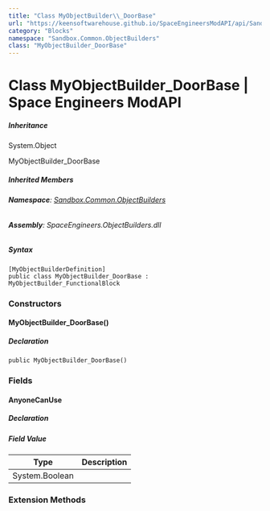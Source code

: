 ```yaml
---
title: "Class MyObjectBuilder\\_DoorBase"
url: "https://keensoftwarehouse.github.io/SpaceEngineersModAPI/api/Sandbox.Common.ObjectBuilders.MyObjectBuilder_DoorBase.html"
category: "Blocks"
namespace: "Sandbox.Common.ObjectBuilders"
class: "MyObjectBuilder_DoorBase"
---
```


# Class MyObjectBuilder\_DoorBase | Space Engineers ModAPI

##### Inheritance

System.Object

MyObjectBuilder\_DoorBase

##### Inherited Members

###### **Namespace**: [Sandbox.Common.ObjectBuilders](https://keensoftwarehouse.github.io/SpaceEngineersModAPI/api/Sandbox.Common.ObjectBuilders.html)

###### **Assembly**: SpaceEngineers.ObjectBuilders.dll

##### Syntax

```
[MyObjectBuilderDefinition]
public class MyObjectBuilder_DoorBase : MyObjectBuilder_FunctionalBlock
```

### [](#constructors)Constructors

#### [](#Sandbox_Common_ObjectBuilders_MyObjectBuilder_DoorBase__ctor)MyObjectBuilder\_DoorBase()

##### Declaration

```
public MyObjectBuilder_DoorBase()
```

### [](#fields)Fields

#### [](#Sandbox_Common_ObjectBuilders_MyObjectBuilder_DoorBase_AnyoneCanUse)AnyoneCanUse

##### Declaration

##### Field Value

| Type | Description |
| --- | --- |
| System.Boolean |     |

### [](#extensionmethods)Extension Methods